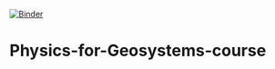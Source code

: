 [![Binder](https://mybinder.org/badge_logo.svg)](https://mybinder.org/v2/gh/XiaomingTian-1/Physics-for-Geosystems-course.git/HEAD)

# Physics-for-Geosystems-course

